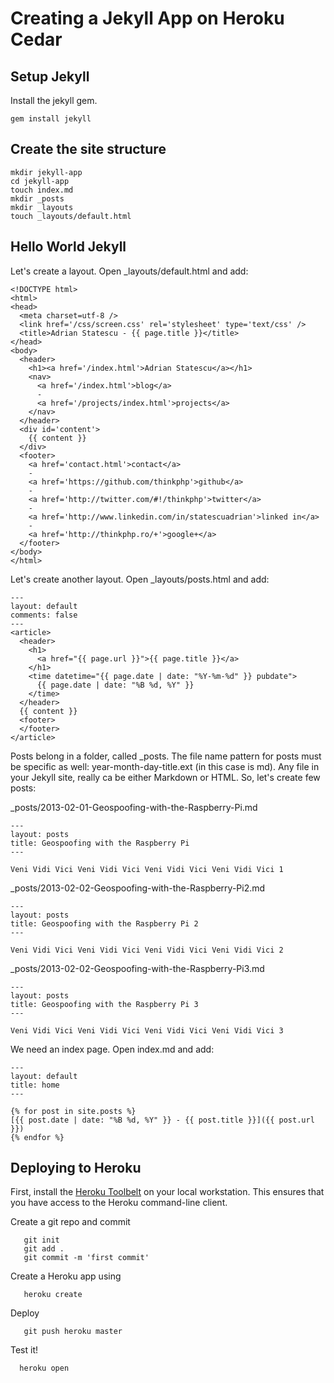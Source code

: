 # Creating a Jekyll App on Heroku Cedar

## Setup Jekyll

Install the jekyll gem.

```
gem install jekyll
```

## Create the site structure

```
mkdir jekyll-app
cd jekyll-app
touch index.md
mkdir _posts
mkdir _layouts
touch _layouts/default.html
```

## Hello World Jekyll

Let's create a layout. Open _layouts/default.html and add:

```
<!DOCTYPE html>
<html>
<head>
  <meta charset=utf-8 />
  <link href='/css/screen.css' rel='stylesheet' type='text/css' />
  <title>Adrian Statescu - {{ page.title }}</title>
</head>
<body>
  <header>
    <h1><a href='/index.html'>Adrian Statescu</a></h1>
    <nav>
      <a href='/index.html'>blog</a>
      -
      <a href='/projects/index.html'>projects</a>
    </nav>
  </header>
  <div id='content'>
    {{ content }}
  </div>
  <footer>
    <a href='contact.html'>contact</a>
    -
    <a href='https://github.com/thinkphp'>github</a>
    -
    <a href='http://twitter.com/#!/thinkphp'>twitter</a>
    -
    <a href='http://www.linkedin.com/in/statescuadrian'>linked in</a>
    -
    <a href='http://thinkphp.ro/+'>google+</a>
  </footer>
</body>
</html>
```

Let's create another layout. Open _layouts/posts.html and add:

```
---
layout: default
comments: false
---
<article>
  <header>
    <h1>
      <a href="{{ page.url }}">{{ page.title }}</a>
    </h1>
    <time datetime="{{ page.date | date: "%Y-%m-%d" }} pubdate">
      {{ page.date | date: "%B %d, %Y" }}
    </time>
  </header>
  {{ content }}
  <footer>
  </footer>
</article>

```

Posts belong in a folder, called _posts. The file name pattern for posts must be specific as well:
year-month-day-title.ext (in this case is md). Any file in your Jekyll site, really ca be either Markdown or HTML.
So, let's create few posts:

_posts/2013-02-01-Geospoofing-with-the-Raspberry-Pi.md

```
---
layout: posts
title: Geospoofing with the Raspberry Pi
---

Veni Vidi Vici Veni Vidi Vici Veni Vidi Vici Veni Vidi Vici 1

```

_posts/2013-02-02-Geospoofing-with-the-Raspberry-Pi2.md

```
---
layout: posts
title: Geospoofing with the Raspberry Pi 2
---

Veni Vidi Vici Veni Vidi Vici Veni Vidi Vici Veni Vidi Vici 2

```

_posts/2013-02-02-Geospoofing-with-the-Raspberry-Pi3.md

```
---
layout: posts
title: Geospoofing with the Raspberry Pi 3
---

Veni Vidi Vici Veni Vidi Vici Veni Vidi Vici Veni Vidi Vici 3

```

We need an index page. Open index.md and add:

```
---
layout: default
title: home
---

{% for post in site.posts %}
[{{ post.date | date: "%B %d, %Y" }} - {{ post.title }}]({{ post.url }})
{% endfor %}

```

## Deploying to Heroku

First, install the [Heroku Toolbelt] on your local workstation. This ensures that you have access to the Heroku 
command-line client.

Create a git repo and commit

```
   git init
   git add .
   git commit -m 'first commit'
```

Create a Heroku app using

```
   heroku create  
```

Deploy

```
   git push heroku master  
```

Test it!

```
  heroku open
```


[Heroku Toolbelt]: https://toolbelt.heroku.com/


